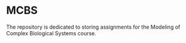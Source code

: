 # MCBS
The repository is dedicated to storing assignments for the Modeling of Complex Biological Systems course.
